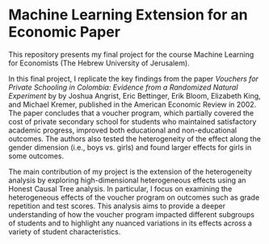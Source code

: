 # Machine Learning Extension for an Economic Paper
This repository presents my final project for the course Machine Learning for Economists (The Hebrew University of Jerusalem).

In this final project, I replicate the key findings from the paper *Vouchers for Private Schooling in Colombia: Evidence from a Randomized Natural Experiment* by by Joshua Angrist, Eric Bettinger, Erik Bloom, Elizabeth King, and Michael Kremer, published in the American Economic Review in 2002. The paper concludes that a voucher program, which partially covered the cost of private secondary school for students who maintained satisfactory academic progress, improved both educational and non-educational outcomes. The authors also tested the heterogeneity of the effect along the gender dimension (i.e., boys vs. girls) and found larger effects for girls in some outcomes.

The main contribution of my project is the extension of the heterogeneity analysis by exploring high-dimensional heterogeneous effects using an Honest Causal Tree analysis. In particular, I focus on examining the heterogeneous effects of the voucher program on outcomes such as grade repetition and test scores. This analysis aims to provide a deeper understanding of how the voucher program impacted different subgroups of students and to highlight any nuanced variations in its effects across a variety of student characteristics.
